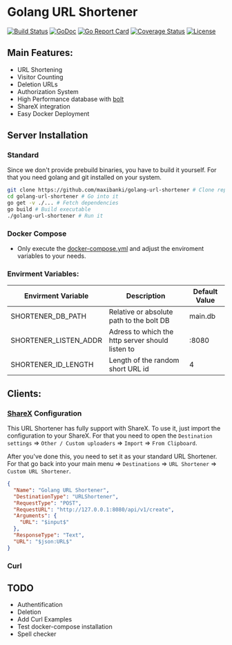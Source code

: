 # Golang URL Shortener

[![Build Status](https://travis-ci.org/maxibanki/golang-url-shortener.svg?branch=master)](https://travis-ci.org/maxibanki/golang-url-shortener)
[![GoDoc](https://godoc.org/github.com/maxibanki/golang-url-shortener?status.svg)](https://godoc.org/github.com/maxibanki/golang-url-shortener)
[![Go Report Card](https://goreportcard.com/badge/github.com/maxibanki/golang-url-shortener)](https://goreportcard.com/report/github.com/maxibanki/golang-url-shortener)
[![Coverage Status](https://coveralls.io/repos/github/maxibanki/golang-url-shortener/badge.svg?branch=master)](https://coveralls.io/github/maxibanki/golang-url-shortener?branch=master)
[![License](https://img.shields.io/badge/License-MIT-blue.svg)](http://opensource.org/licenses/MIT)
## Main Features:

- URL Shortening
- Visitor Counting
- Deletion URLs
- Authorization System
- High Performance database with [bolt](https://github.com/boltdb/bolt)
- ShareX integration
- Easy Docker Deployment

## Server Installation

### Standard

Since we don't provide prebuild binaries, you have to build it yourself. For that you need golang and git installed on your system.

```bash
git clone https://github.com/maxibanki/golang-url-shortener # Clone repository
cd golang-url-shortener # Go into it
go get -v ./... # Fetch dependencies
go build # Build executable
./golang-url-shortener # Run it
```
### Docker Compose

- Only execute the [docker-compose.yml](docker-compose.yml) and adjust the enviroment variables to your needs.

### Envirment Variables:

| Envirment Variable | Description | Default Value |
| ------------------ | ----------- | ------------- |
| SHORTENER_DB_PATH  | Relative or absolute path to the bolt DB | main.db |
| SHORTENER_LISTEN_ADDR | Adress to which the http server should listen to | :8080 |
| SHORTENER_ID_LENGTH | Length of the random short URL id | 4 |

## Clients:

### [ShareX](https://github.com/ShareX/ShareX) Configuration

This URL Shortener has fully support with ShareX. To use it, just import the configuration to your ShareX. For that you need to open the `Destination settings` => `Other / Custom uploaders` => `Import` => `From Clipboard`.

After you've done this, you need to set it as your standard URL Shortener. For that go back into your main menu => `Destinations` => `URL Shortener` => `Custom URL Shortener`.

```json
{
  "Name": "Golang URL Shortener",
  "DestinationType": "URLShortener",
  "RequestType": "POST",
  "RequestURL": "http://127.0.0.1:8080/api/v1/create",
  "Arguments": {
    "URL": "$input$"
  },
  "ResponseType": "Text",
  "URL": "$json:URL$"
}
```

### Curl

## TODO

- Authentification
- Deletion
- Add Curl Examples
- Test docker-compose installation
- Spell checker